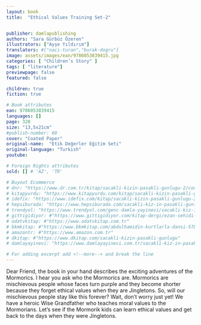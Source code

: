 ```yaml
---
layout: book
title:  "Ethical Values Training Set-2"


publisher: damlapublishing
authors: "Sara Gürbüz Özeren"
illustrators: ["Ayşe Yıldırım"]
translators: #["naci-turan","burak-dogru"]
image: assets/images/ean/9786053839415.jpg
categories: [ "Children’s Story" ]
tags: [ "literature"]
previewpage: false
featured: false

children: true
fiction: true

# Book attributes
ean: 9786053839415
languages: []
page: 320
size: "13,5x21cm"
#publish-number: 60
cover: "Coated Paper"
original-name:  "Etik Değerler Eğitim Seti"
original-language: "Turkish"
youtube:

# Foreign Rights attributes
sold: [] # 'AZ', 'TR'

# Buyout Ecommerce
# dnr: "https://www.dr.com.tr/kitap/sacakli-kizin-pasakli-gunlugu-2/cocuk-ve-genclik/genclik-10-yas/roman-oyku/urunno=0001893059001"
# kitapyurdu: "https://www.kitapyurdu.com/kitap/sacakli-kizin-pasakli-gunlugu-2-/560122.html&filter_name=Sa%C3%A7akl%C4%B1+K%C4%B1z%27%C4%B1n+Pasakl%C4%B1+G%C3%BCnl%C3%BC%C4%9F%C3%BC+2"
# idefix: "https://www.idefix.com/kitap/sacakli-kizin-pasakli-gunlugu-2/cocuk-ve-genclik/genclik-10-yas/roman-oyku/urunno=0001893059001"
# hepsiburada: "https://www.hepsiburada.com/sacakli-kiz-in-pasakli-gunlugu-2-damla-yayinevi-p-HBV000012ER86"
# trendyol: "https://www.trendyol.com/genc-damla-yayinevi/sacakli-kiz-in-pasakli-gunlugu-2-p-54825777"
# gittigidiyor: #"https://www.gittigidiyor.com/kitap-dergi/ezan-sehidi-adnan-menderes_pdp_732728793"
# odatvkitap: #"https://www.odatvkitap.com.tr"
# bkmkitap: #"https://www.bkmkitap.com/abdulhamidin-kurtlarla-dansi-578226"
# amazontr: #"https://www.amazon.com.tr"
# dkitap: #"https://www.dkitap.com/sacakli-kizin-pasakli-gunlugu"
# damlayayinevi: "https://www.damlayayinevi.com.tr/sacakli-kiz-in-pasakli-gunlugu-2-bu-iste-bi-terslik-var"

# For adding excerpt add <!--more--> and break the line
---
```

Dear Friend, the book in your hand describes the exciting
adventures of the Mormorics.
I hear you ask who the Mormorics are. Mormorics are mischievous people whose faces turn purple and they become shorter
because they forget ethical values when they are Jingletons.
So, will our mischievous people stay like this forever?
Wait, don’t worry just yet! We have a heroic Wise Grandfather
who teaches moral values to the Mormorians. Let’s see if the
Mormorik kids can learn ethical values and get back to the days
when they were Jingletons.
<!--more--> 

